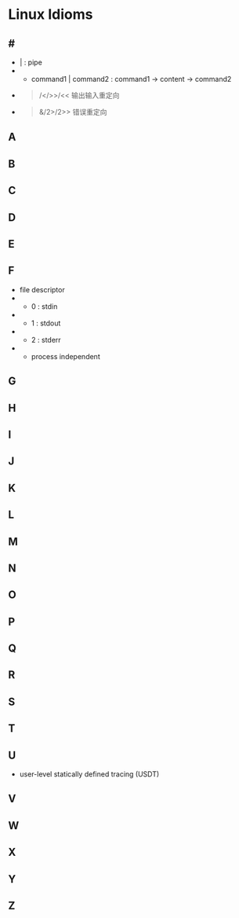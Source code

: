 # Linux Idioms

## \#

* | : pipe
* + command1 | command2 : command1 -> content -> command2
* >/</>>/<< 输出输入重定向
* >&/2>/2>> 错误重定向

## A


## B



## C


## D



## E


## F

* file descriptor
* + 0 : stdin
* + 1 : stdout
* + 2 : stderr
* + process independent

## G


## H



## I



## J



## K


## L



## M



## N



## O


## P



## Q



## R



## S



## T



## U

* user-level statically defined tracing (USDT) 

## V



## W



## X



## Y



## Z

